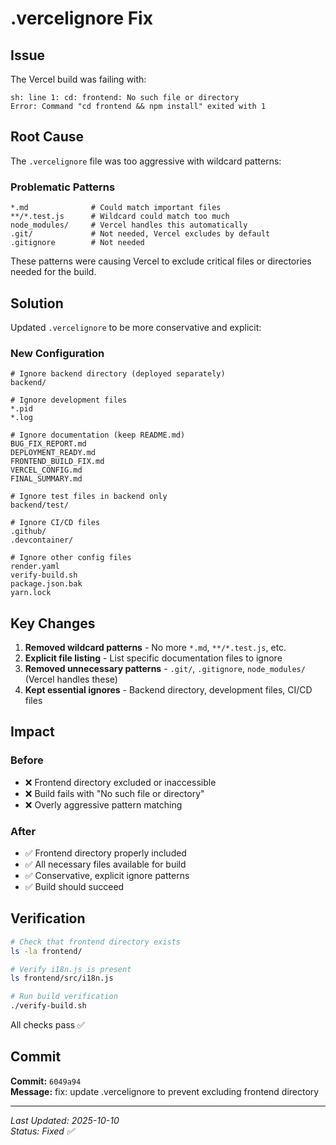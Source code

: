 # .vercelignore Fix

## Issue

The Vercel build was failing with:
```
sh: line 1: cd: frontend: No such file or directory
Error: Command "cd frontend && npm install" exited with 1
```

## Root Cause

The `.vercelignore` file was too aggressive with wildcard patterns:

### Problematic Patterns
```
*.md              # Could match important files
**/*.test.js      # Wildcard could match too much
node_modules/     # Vercel handles this automatically
.git/             # Not needed, Vercel excludes by default
.gitignore        # Not needed
```

These patterns were causing Vercel to exclude critical files or directories needed for the build.

## Solution

Updated `.vercelignore` to be more conservative and explicit:

### New Configuration
```
# Ignore backend directory (deployed separately)
backend/

# Ignore development files
*.pid
*.log

# Ignore documentation (keep README.md)
BUG_FIX_REPORT.md
DEPLOYMENT_READY.md
FRONTEND_BUILD_FIX.md
VERCEL_CONFIG.md
FINAL_SUMMARY.md

# Ignore test files in backend only
backend/test/

# Ignore CI/CD files
.github/
.devcontainer/

# Ignore other config files
render.yaml
verify-build.sh
package.json.bak
yarn.lock
```

## Key Changes

1. **Removed wildcard patterns** - No more `*.md`, `**/*.test.js`, etc.
2. **Explicit file listing** - List specific documentation files to ignore
3. **Removed unnecessary patterns** - `.git/`, `.gitignore`, `node_modules/` (Vercel handles these)
4. **Kept essential ignores** - Backend directory, development files, CI/CD files

## Impact

### Before
- ❌ Frontend directory excluded or inaccessible
- ❌ Build fails with "No such file or directory"
- ❌ Overly aggressive pattern matching

### After
- ✅ Frontend directory properly included
- ✅ All necessary files available for build
- ✅ Conservative, explicit ignore patterns
- ✅ Build should succeed

## Verification

```bash
# Check that frontend directory exists
ls -la frontend/

# Verify i18n.js is present
ls frontend/src/i18n.js

# Run build verification
./verify-build.sh
```

All checks pass ✅

## Commit

**Commit:** `6049a94`  
**Message:** fix: update .vercelignore to prevent excluding frontend directory

---

*Last Updated: 2025-10-10*  
*Status: Fixed ✅*
